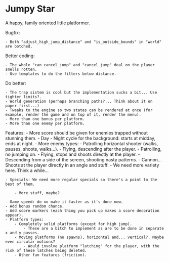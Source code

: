 # Jumpy Star

A happy, family oriented little platformer.

Bugfix:

	- Both "adjust_high_jump_distance" and "is_outside_bounds" in "world" are botched.

Better coding:

	- The whole "can_cancel_jump" and "cancel_jump" deal on the player smells rotten.
	- Use templates to do the filters below distance.

Do better:

	- The trap sistem is cool but the implementation sucks a bit... Use tighter limits?.
	- World generation (perhaps branching paths?... Think about it on paper first...)
	- Tweaks to the engine so two states can be rendered at once (for example, render the game and on top of it, render the menu).
	- More than one bonus per platform.
	- More than one enemy per platform.

Features:
	- More score should be given for enemies trapped without stunning them.
	- Day - Night cycle for the background: starts at midday, ends at night.
	- More enemy types:
		- Patrolling horizontal shooter (walks, pauses, shoots, walks...).
		- Flying, descending after the player.
		- Patrolling, no jumping on.
		- Flying, stops and shoots directly at the player.
		- Descending from a side of the screen, shooting nasty patterns.
		- Cannon... Shoots at the player directly in an angle and stuff.
		- We need more variety here. Think a while...
		
	- Specials: We need more regular specials so there's a point to the best of them.

		- More stuff, maybe?

	- Game speed: do no make it faster as it's done now.
	- Add bonus random chance.
	- Add score markers (each thing you pick up makes a score decoration appear).
	- Platform types:
		- Completely solid platforms (except for high jump).
			- These are a bitch to implement as are to be done in separate x and y passes.
		- Moving platforms (no spawns), horizontal and... vertical?. Maybe even circular motions?
			- Would involve platform "latching" for the player, with the risk of these latches being deleted.
		- Other fun features (friction).

